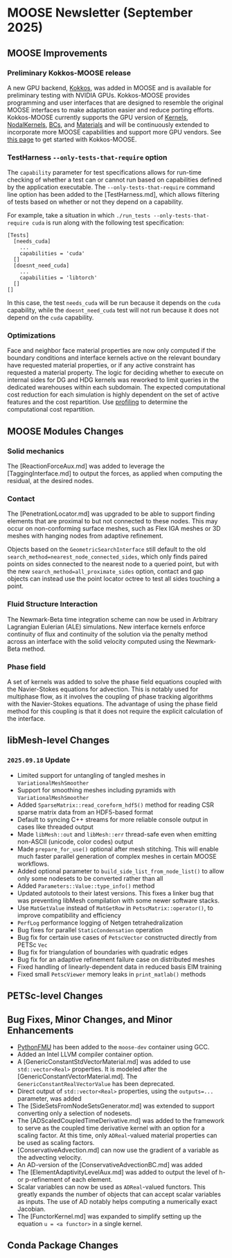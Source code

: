 # MOOSE Newsletter (September 2025)

## MOOSE Improvements

### Preliminary Kokkos-MOOSE release

A new GPU backend, [Kokkos](https://kokkos.org/), was added in MOOSE and is available for preliminary
testing with NVIDIA GPUs. Kokkos-MOOSE provides programming and user interfaces that are designed to
resemble the original MOOSE interfaces to make adaptation easier and reduce porting efforts. Kokkos-MOOSE
currently supports the GPU version of [Kernels](syntax/KokkosKernels/index.md), [NodalKernels](syntax/KokkosNodalKernels/index.md),
[BCs](syntax/KokkosBCs/index.md), and [Materials](syntax/KokkosMaterials/index.md) and will be continuously
extended to incorporate more MOOSE capabilities and support more GPU vendors. See [this page](getting_started/installation/install_kokkos.md)
to get started with Kokkos-MOOSE.

### TestHarness `--only-tests-that-require` option

The `capability` parameter for test specifications allows for run-time checking of whether a test can
or cannot run based on capabilities defined by the application executable. The `--only-tests-that-require`
command line option has been added to the [TestHarness.md], which allows filtering of tests based on
whether or not they depend on a capability.

For example, take a situation in which `./run_tests --only-tests-that-require cuda` is run along with
the following test specification:

```
[Tests]
  [needs_cuda]
    ...
    capabilities = 'cuda'
  []
  [doesnt_need_cuda]
    ...
    capabilities = 'libtorch'
  []
[]
```

In this case, the test `needs_cuda` will be run because it depends on the `cuda` capability, while
the `doesnt_need_cuda` test will not run because it does not depend on the `cuda` capability.

### Optimizations

Face and neighbor face material properties are now only computed if the boundary conditions and interface kernels active on the
relevant boundary have requested material properties, or if any active constraint has requested a material property. The logic for deciding
whether to execute on internal sides for DG and HDG kernels was reworked to limit queries in the dedicated
warehouses within each subdomain. The expected computational cost reduction for each simulation is
highly dependent on the set of active features and the cost repartition. Use [profiling](profiling.md)
to determine the computational cost repartition.

## MOOSE Modules Changes

### Solid mechanics

The [ReactionForceAux.md] was added to leverage the [TaggingInterface.md] to output the forces, as
applied when computing the residual, at the desired nodes.

### Contact

The [PenetrationLocator.md] was upgraded to be able to support finding
elements that are proximal to but not connected to these nodes.  This
may occur on non-conforming surface meshes, such as Flex IGA meshes or
3D meshes with hanging nodes from adaptive refinement.

Objects based on the `GeometricSearchInterface` still default to the
old `search_method=nearest_node_connected_sides`, which only finds
paired points on sides connected to the nearest node to a queried
point, but with the new `search_method=all_proximate_sides` option,
contact and gap objects can instead use the point locator octree to
test all sides touching a point.

### Fluid Structure Interaction

The Newmark-Beta time integration scheme can now be used in Arbitrary Lagrangian Eulerian (ALE)
simulations. New interface kernels enforce continuity of flux and continuity of the solution via the
penalty method across an interface with the solid velocity computed using the Newmark-Beta method.

### Phase field

A set of kernels was added to solve the phase field equations coupled with the Navier-Stokes equations
for advection. This is notably used for multiphase flow, as it involves the coupling of phase tracking
algorithms with the Navier-Stokes equations. The advantage of using the phase field method for this
coupling is that it does not require the explicit calculation of the interface.

## libMesh-level Changes

### `2025.09.18` Update

- Limited support for untangling of tangled meshes in `VariationalMeshSmoother`
- Support for smoothing meshes including pyramids with `VariationalMeshSmoother`
- Added `SparseMatrix::read_coreform_hdf5()` method for reading CSR sparse matrix data from an HDF5-based
  format
- Default to syncing C++ streams for more reliable console output in cases like threaded output
- Made `libMesh::out` and `libMesh::err` thread-safe even when emitting non-ASCII (unicode, color
  codes) output
- Made `prepare_for_use()` optional after mesh stitching.  This will enable much faster parallel
  generation of complex meshes in certain MOOSE workflows.
- Added optional parameter to `build_side_list_from_node_list()` to allow only some nodesets to be
  converted rather than all
- Added `Parameters::Value::type_info()` method
- Updated autotools to their latest versions.  This fixes a linker bug that was preventing libMesh
  compilation with some newer software stacks.
- Use `MatGetValue` instead of `MatGetRow` in `PetscMatrix::operator()`, to improve compatibility and
  efficiency
- `PerfLog` performance logging of Netgen tetrahedralization
- Bug fixes for parallel `StaticCondensation` operation
- Bug fix for certain use cases of `PetscVector` constructed directly from PETSc `Vec`
- Bug fix for triangulation of boundaries with quadratic edges
- Bug fix for an adaptive refinement failure case on distributed meshes
- Fixed handling of linearly-dependent data in reduced basis EIM training
- Fixed small `PetscViewer` memory leaks in `print_matlab()` methods

## PETSc-level Changes

## Bug Fixes, Minor Changes, and Minor Enhancements

- [PythonFMU](https://github.com/NTNU-IHB/PythonFMU) has been added to the `moose-dev` container using
  GCC.
- Added an Intel LLVM compiler container option.
- A [GenericConstantStdVectorMaterial.md] was added to use `std::vector<Real>` properties.
  It is modeled after the [GenericConstantVectorMaterial.md]. The `GenericConstantRealVectorValue` has been deprecated.
- Direct output of `std::vector<Real>` properties, using the `outputs=...` parameter, was added
- The [SideSetsFromNodeSetsGenerator.md] was extended to support converting only a selection of nodesets.
- The [ADScaledCoupledTimeDerivative.md] was added to the framework to serve as the coupled time
  derivative kernel with an option for a scaling factor. At this time, only `ADReal`-valued material
  properties can be used as scaling factors.
- [ConservativeAdvection.md] can now use the gradient of a variable as the advecting velocity.
- An AD-version of the [ConservativeAdvectionBC.md] was added
- The [ElementAdaptivityLevelAux.md] was added to output the level of h- or p-refinement of each element.
- Scalar variables can now be used as `ADReal`-valued functors. This greatly expands the number of
  objects that can accept scalar variables as inputs. The use of AD notably helps computing a numerically
  exact Jacobian.
- The [FunctorKernel.md] was expanded to simplify setting up the equation `u = <a functor>` in a single
  kernel.

## Conda Package Changes
